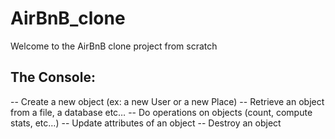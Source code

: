 # AirBnB_clone
Welcome to the AirBnB clone project from scratch

## The Console:
-- Create a new object (ex: a new User or a new Place)
-- Retrieve an object from a file, a database etc…
-- Do operations on objects (count, compute stats, etc…)
-- Update attributes of an object
-- Destroy an object
